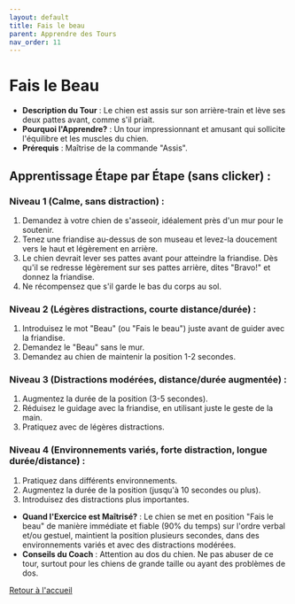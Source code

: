 ```yaml
---
layout: default
title: Fais le beau
parent: Apprendre des Tours
nav_order: 11
---
```


# Fais le Beau
- **Description du Tour** : Le chien est assis sur son arrière-train et lève ses deux pattes avant, comme s'il priait.
- **Pourquoi l'Apprendre?** : Un tour impressionnant et amusant qui sollicite l'équilibre et les muscles du chien.
- **Prérequis** : Maîtrise de la commande "Assis".

## Apprentissage Étape par Étape (sans clicker) :

### Niveau 1 (Calme, sans distraction) :
1. Demandez à votre chien de s'asseoir, idéalement près d'un mur pour le soutenir.
2. Tenez une friandise au-dessus de son museau et levez-la doucement vers le haut et légèrement en arrière.
3. Le chien devrait lever ses pattes avant pour atteindre la friandise. Dès qu'il se redresse légèrement sur ses pattes arrière, dites "Bravo!" et donnez la friandise.
4. Ne récompensez que s'il garde le bas du corps au sol.

### Niveau 2 (Légères distractions, courte distance/durée) :
1. Introduisez le mot "Beau" (ou "Fais le beau") juste avant de guider avec la friandise.
2. Demandez le "Beau" sans le mur.
3. Demandez au chien de maintenir la position 1-2 secondes.

### Niveau 3 (Distractions modérées, distance/durée augmentée) :
1. Augmentez la durée de la position (3-5 secondes).
2. Réduisez le guidage avec la friandise, en utilisant juste le geste de la main.
3. Pratiquez avec de légères distractions.

### Niveau 4 (Environnements variés, forte distraction, longue durée/distance) :
1. Pratiquez dans différents environnements.
2. Augmentez la durée de la position (jusqu'à 10 secondes ou plus).
3. Introduisez des distractions plus importantes.

- **Quand l'Exercice est Maîtrisé?** : Le chien se met en position "Fais le beau" de manière immédiate et fiable (90% du temps) sur l'ordre verbal et/ou gestuel, maintient la position plusieurs secondes, dans des environnements variés et avec des distractions modérées.
- **Conseils du Coach** : Attention au dos du chien. Ne pas abuser de ce tour, surtout pour les chiens de grande taille ou ayant des problèmes de dos. 

[Retour à l'accueil](../index.md) 